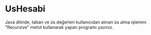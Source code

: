 # UsHesabi
Java dilinde, taban ve üs değerleri kullanıcıdan alınan üs alma işlemini "Recursive" metot kullanarak yapan programı yazınız.
